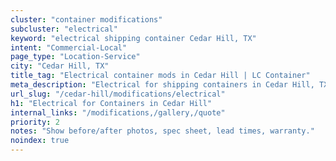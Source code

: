 ```yaml
---
cluster: "container modifications"
subcluster: "electrical"
keyword: "electrical shipping container Cedar Hill, TX"
intent: "Commercial-Local"
page_type: "Location-Service"
city: "Cedar Hill, TX"
title_tag: "Electrical container mods in Cedar Hill | LC Container"
meta_description: "Electrical for shipping containers in Cedar Hill, TX. Local fabrication & pro install. LC Container — Since 2003. Get a quote."
url_slug: "/cedar-hill/modifications/electrical"
h1: "Electrical for Containers in Cedar Hill"
internal_links: "/modifications,/gallery,/quote"
priority: 2
notes: "Show before/after photos, spec sheet, lead times, warranty."
noindex: true
---
```


<!-- TODO: Add unique city/inventory copy, images, and internal links here. -->
